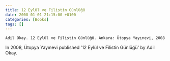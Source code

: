 ```yaml
---
title: 12 Eylül ve Filistin Günlüğü
date: 2008-01-01 21:15:00 +0100
categories: [Books]
tags: []
---
```


```Adil Okay. 12 Eylül ve Filistin Günlüğü. Ankara: Ütopya Yayınevi, 2008```

In 2008, Ütopya Yayınevi published '12 Eylül ve Filistin Günlüğü' by Adil Okay.